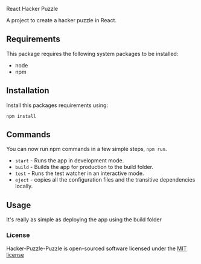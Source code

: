 React Hacker Puzzle

A project to create a hacker puzzle in React.

## Requirements

This package requires the following system packages to be installed:

- node
- npm

## Installation

Install this packages requirements using:

    npm install
    
## Commands

You can now run npm commands in a few simple steps, `npm run`.

- `start` - Runs the app in development mode.  
- `build` - Builds the app for production to the build folder.  
- `test` - Runs the test watcher in an interactive mode.  
- `eject` - copies all the configuration files and the transitive dependencies locally.  
    
## Usage

It's really as simple as deploying the app using the build folder
    
### License

Hacker-Puzzle-Puzzle is open-sourced software licensed under the [MIT license](http://opensource.org/licenses/MIT)